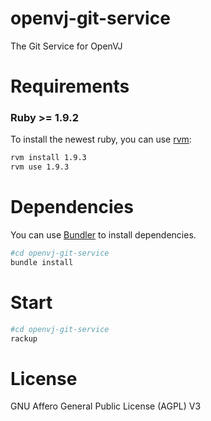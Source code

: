 openvj-git-service
==================

The Git Service for OpenVJ

# Requirements

### Ruby >= 1.9.2

To install the newest ruby, you can use [rvm](https://rvm.io/):

```bash
rvm install 1.9.3
rvm use 1.9.3
```

# Dependencies

You can use [Bundler](http://bundler.io/) to install dependencies.

```bash
#cd openvj-git-service
bundle install
```

# Start

```bash
#cd openvj-git-service
rackup
```

# License

GNU Affero General Public License (AGPL) V3

